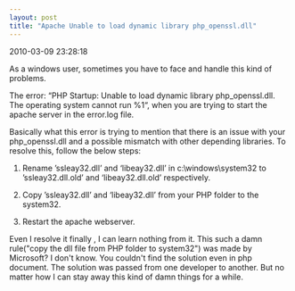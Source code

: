 ```yaml
---
layout: post
title: "Apache Unable to load dynamic library php_openssl.dll"
---
```


<p class='meta'>2010-03-09 23:28:18</p>

As a windows user, sometimes you have to face and handle this kind of problems. 

The error: “PHP Startup: Unable to load dynamic library php_openssl.dll. The operating system cannot run %1“, when you are trying to start the apache server in the error.log file.

Basically what this error is trying to mention that there is an issue with your php_openssl.dll and a possible mismatch with other depending libraries. To resolve this, follow the below steps:

1. Rename ’ssleay32.dll’ and ‘libeay32.dll’ in c:\windows\system32 to ’ssleay32.dll.old’ and ‘libeay32.dll.old’ respectively.

2. Copy ’ssleay32.dll’ and ‘libeay32.dll’ from your PHP folder to the system32.

3. Restart the apache webserver.


Even I resolve it finally , I can learn nothing from it. This such a damn rule("copy the dll file from PHP folder to system32") was made by Microsoft? I don't know. You couldn't find the solution even in php document. The solution was passed from one developer to another. But no matter how I can stay away this kind of damn things for a while.